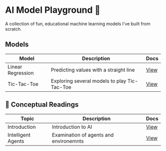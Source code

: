 # AI Model Playground 🤖

A collection of fun, educational machine learning models I've built from scratch.

## Models

| Model              | Description                          | Docs |
|-------------------|--------------------------------------|------|
| Linear Regression | Predicting values with a straight line | [View](models_and_algorithms/linear_regression/README.md) |
| Tic-Tac-Toe | Exploring several models to play Tic-Tac-Toe | [View](models_and_algorithms/tic_tac_toe/README.md) |


## 📘 Conceptual Readings

| Topic                 | Description                                | Docs |
|----------------------|--------------------------------------------|------|
| Introduction | Introduction to AI | [View](concepts/Introduction.md) |
| Intelligent Agents | Examination of agents and environemnts | [View](concepts/IntelligentAgents.md) |

